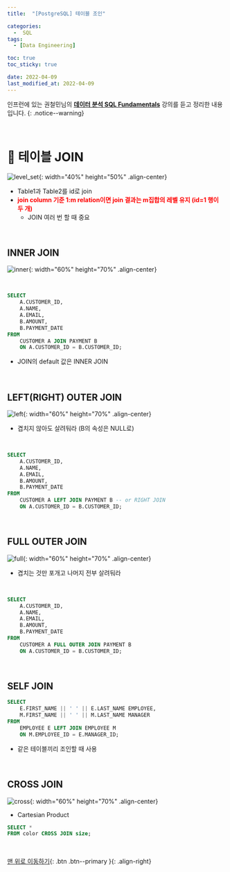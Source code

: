```yaml
---
title:  "[PostgreSQL] 테이블 조인" 

categories:
  -  SQL
tags:
  - [Data Engineering]

toc: true
toc_sticky: true

date: 2022-04-09
last_modified_at: 2022-04-09
---
```


인프런에 있는 권철민님의 **[데이터 분석 SQL Fundamentals](https://www.inflearn.com/course/%EB%8D%B0%EC%9D%B4%ED%84%B0%EB%B6%84%EC%84%9D-sql-%ED%8E%80%EB%8D%94%EB%A9%98%ED%83%88/dashboard)** 강의를 듣고 정리한 내용입니다.
{: .notice--warning}

<br>

# 🐘 테이블 JOIN

![level_set](https://user-images.githubusercontent.com/96368476/162577316-0d1ecf1a-2c85-4c6f-969e-e6d1b68c4f74.png){: width="40%" height="50%" .align-center}

- Table1과 Table2를 id로 join
- **<span style="color:red">join column 기준 1:m relation이면 join 결과는 m집합의 레벨 유지 (id=1 행이 두 개)</span>**
  - JOIN 여러 번 할 때 중요


<br>


## INNER JOIN

![inner](https://user-images.githubusercontent.com/96368476/162577877-f1584c71-4d07-4b62-bb29-974c58f9e305.png){: width="60%" height="70%" .align-center}

<br>

``` sql
SELECT 
    A.CUSTOMER_ID,
    A.NAME,
    A.EMAIL,
    B.AMOUNT,
    B.PAYMENT_DATE
FROM 
    CUSTOMER A JOIN PAYMENT B
    ON A.CUSTOMER_ID = B.CUSTOMER_ID;
```

- JOIN의 default 값은 INNER JOIN


<br>


## LEFT(RIGHT) OUTER JOIN

![left](https://user-images.githubusercontent.com/96368476/162577879-bc453277-0b0a-460c-8158-f18f86284ac4.png){: width="60%" height="70%" .align-center}

- 겹치지 않아도 살려둬라 (B의 속성은 NULL로)

<br>

``` sql
SELECT
    A.CUSTOMER_ID,
    A.NAME,
    A.EMAIL,
    B.AMOUNT,
    B.PAYMENT_DATE
FROM 
    CUSTOMER A LEFT JOIN PAYMENT B -- or RIGHT JOIN
    ON A.CUSTOMER_ID = B.CUSTOMER_ID;
```


<br>


## FULL OUTER JOIN

![full](https://user-images.githubusercontent.com/96368476/162577880-352805d0-4a17-4535-bb23-76c778c207a4.png){: width="60%" height="70%" .align-center}

- 겹치는 것만 포개고 나머지 전부 살려둬라

<br>

``` sql
SELECT
    A.CUSTOMER_ID,
    A.NAME,
    A.EMAIL,
    B.AMOUNT,
    B.PAYMENT_DATE
FROM 
    CUSTOMER A FULL OUTER JOIN PAYMENT B 
    ON A.CUSTOMER_ID = B.CUSTOMER_ID;
```


<br>


## SELF JOIN

``` sql
SELECT
    E.FIRST_NAME || ' ' || E.LAST_NAME EMPLOYEE,
    M.FIRST_NAME || ' ' || M.LAST_NAME MANAGER
FROM
    EMPLOYEE E LEFT JOIN EMPLOYEE M
    ON M.EMPLOYEE_ID = E.MANAGER_ID;
```

- 같은 테이블끼리 조인할 때 사용



<br>


## CROSS JOIN

![cross](https://user-images.githubusercontent.com/96368476/162578779-b7ecaf92-54dc-47be-9858-4f1671437db0.png){: width="60%" height="70%" .align-center}

- Cartesian Product

``` sql
SELECT *
FROM color CROSS JOIN size;
```


<br>

[맨 위로 이동하기](#){: .btn .btn--primary }{: .align-right}